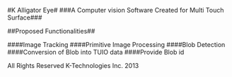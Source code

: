 #K Alligator Eye#
###A Computer vision Software Created for Multi Touch Surface###

##Proposed Functionalities##

####Image Tracking
####Primitive Image Processing
####Blob Detection
####Conversion of Blob into TUIO data
####Provide Blob id

All Rights Reserved K-Technologies Inc. 2013
